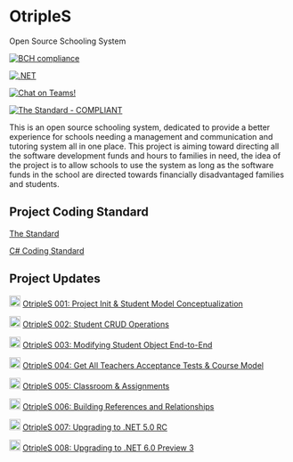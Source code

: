 # OtripleS
Open Source Schooling System

[![BCH compliance](https://bettercodehub.com/edge/badge/hassanhabib/OtripleS?branch=master)](https://bettercodehub.com/)

[![.NET](https://github.com/hassanhabib/OtripleS/actions/workflows/dotnet.yml/badge.svg)](https://github.com/hassanhabib/OtripleS/actions/workflows/dotnet.yml)

[<img src="https://img.shields.io/badge/chat-Teams-blueviolet" alt="Chat on Teams!">](https://teams.microsoft.com/join/nh8zj7qeaf3q)

[![The Standard - COMPLIANT](https://img.shields.io/badge/The_Standard-COMPLIANT-2ea44f)](https://github.com/hassanhabib/The-Standard)

This is an open source schooling system, dedicated to provide a better experience for schools needing a management and communication and tutoring system all in one place.
This project is aiming toward directing all the software development funds and hours to families in need, the idea of the project is to allow schools to use the system as long as the software funds in the school are directed towards financially disadvantaged families and students.


## Project Coding Standard
[The Standard](https://github.com/hassanhabib/The-Standard)

[C# Coding Standard](https://github.com/hassanhabib/CSharpCodingStandard)

## Project Updates
<img width=20 src="https://www.searchmarketingaustralia.com.au/wp-content/uploads/2017/10/original_images_YouTube.png" /> [OtripleS 001: Project Init & Student Model Conceptualization](https://www.youtube.com/watch?v=aq28Bw9vzgU)

<img width=20 src="https://www.searchmarketingaustralia.com.au/wp-content/uploads/2017/10/original_images_YouTube.png" /> [OtripleS 002: Student CRUD Operations](https://www.youtube.com/watch?v=pIlV8lms__I)

<img width=20 src="https://www.searchmarketingaustralia.com.au/wp-content/uploads/2017/10/original_images_YouTube.png" /> [OtripleS 003: Modifying Student Object End-to-End](https://www.youtube.com/watch?v=FLsHIDe3cNs)

<img width=20 src="https://www.searchmarketingaustralia.com.au/wp-content/uploads/2017/10/original_images_YouTube.png" /> [OtripleS 004: Get All Teachers Acceptance Tests & Course Model](https://www.youtube.com/watch?v=HS_dippx-To)

<img width=20 src="https://www.searchmarketingaustralia.com.au/wp-content/uploads/2017/10/original_images_YouTube.png" /> [OtripleS 005: Classroom & Assignments](https://www.youtube.com/watch?v=un3d3N8TPiw)

<img width=20 src="https://www.searchmarketingaustralia.com.au/wp-content/uploads/2017/10/original_images_YouTube.png" /> [OtripleS 006: Building References and Relationships](https://www.youtube.com/watch?v=XoDwJ-dvhI0)

<img width=20 src="https://www.searchmarketingaustralia.com.au/wp-content/uploads/2017/10/original_images_YouTube.png" /> [OtripleS 007: Upgrading to .NET 5.0 RC](https://www.youtube.com/watch?v=ufjtuAel538)

<img width=20 src="https://www.searchmarketingaustralia.com.au/wp-content/uploads/2017/10/original_images_YouTube.png" /> [OtripleS 008: Upgrading to .NET 6.0 Preview 3](https://www.youtube.com/watch?v=juyZCgF9g2E)
